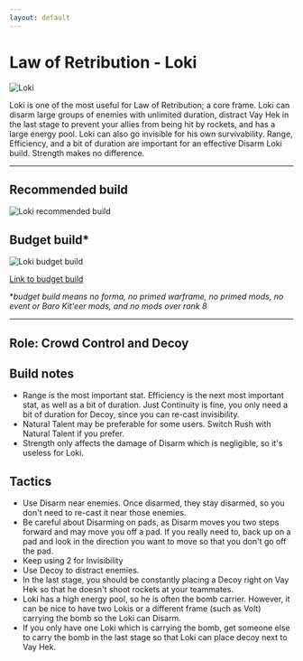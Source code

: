 ```yaml
---
layout: default
---
```

# Law of Retribution - Loki

![Loki](http://i.imgur.com/DL8ebs2.jpg)

Loki is one of the most useful for Law of Retribution; a core frame. Loki can disarm large groups of enemies with unlimited duration, distract Vay Hek in the last stage to prevent your allies from being hit by rockets, and has a large energy pool. Loki can also go invisible for his own survivability. Range, Efficiency, and a bit of duration are important for an effective Disarm Loki build. Strength makes no difference.

* * *

## Recommended build

![Loki recommended build](http://i.imgur.com/RGg3yPa.jpg)

## Budget build*

![Loki budget build](http://i.imgur.com/9oY50An.png)

[Link to budget build](http://warframe-builder.com/Warframes/Builder/Loki/t_30_0400020030_4-0-5-7-3-5-14-5-5-16-6-5-34-8-5-46-4-5-55-2-5-57-1-5-466-7-3_4-9-57-8-55-11-7-9-46-11-14-5-16-11-466-9-34-14-f-f_0/en/1-0-9/111442/0)

*_budget build means no forma, no primed warframe, no primed mods, no event or Baro Kit'eer mods, and no mods over rank 8_

* * *

## Role: Crowd Control and Decoy

## Build notes

* Range is the most important stat. Efficiency is the next most important stat, as well as a bit of duration. Just Continuity is fine, you only need a bit of duration for Decoy, since you can re-cast invisibility.
* Natural Talent may be preferable for some users. Switch Rush with Natural Talent if you prefer.
* Strength only affects the damage of Disarm which is negligible, so it's useless for Loki.

## Tactics

* Use Disarm near enemies. Once disarmed, they stay disarmed, so you don't need to re-cast it near those enemies.
* Be careful about Disarming on pads, as Disarm moves you two steps forward and may move you off a pad. If you really need to, back up on a pad and look in the direction you want to move so that you don't go off the pad.
* Keep using 2 for Invisibility
* Use Decoy to distract enemies.
* In the last stage, you should be constantly placing a Decoy right on Vay Hek so that he doesn't shoot rockets at your teammates.
* Loki has a high energy pool, so he is often the bomb carrier. However, it can be nice to have two Lokis or a different frame (such as Volt) carrying the bomb so the Loki can Disarm.
* If you only have one Loki which is carrying the bomb, get someone else to carry the bomb in the last stage so that Loki can place decoy next to Vay Hek.

